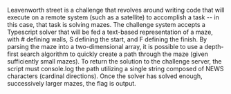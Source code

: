 Leavenworth street is a challenge that revolves around writing code that will execute on a remote system (such as a satellite) to accomplish a task -- in this case, that task is solving mazes. The challenge system accepts a Typescript solver that will be fed a text-based representation of a maze, with # defining walls, S defining the start, and F defining the finish. By parsing the maze into a two-dimensional array, it is possible to use a depth-first search algorithm to quickly create a path through the maze (given sufficiently small mazes). To return the solution to the challenge server, the script must console.log the path utilizing a single string composed of NEWS characters (cardinal directions). Once the solver has solved enough, successively larger mazes, the flag is output.